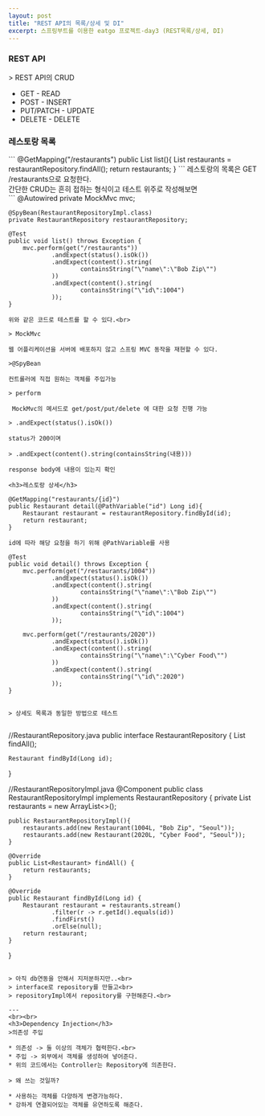 ```yaml
---
layout: post
title: "REST API의 목록/상세 및 DI"
excerpt: 스프링부트를 이용한 eatgo 프로젝트-day3 (REST목록/상세, DI)
---
```


<h3>REST API</h3>
> REST API의 CRUD

- GET - READ
- POST - INSERT
- PUT/PATCH - UPDATE
- DELETE - DELETE

<h3>레스토랑 목록</h3>
```
    @GetMapping("/restaurants")
    public List<Restaurant> list(){
        List<Restaurant> restaurants = restaurantRepository.findAll();
        return restaurants;
    }
```
레스토랑의 목록은 GET /restaurants으로 요청한다.<br>
간단한 CRUD는 흔히 접하는 형식이고 테스트 위주로 작성해보면<br>
```
    @Autowired
    private MockMvc mvc;

    @SpyBean(RestaurantRepositoryImpl.class)
    private RestaurantRepository restaurantRepository;

    @Test
    public void list() throws Exception {
        mvc.perform(get("/restaurants"))
                .andExpect(status().isOk())
                .andExpect(content().string(
                        containsString("\"name\":\"Bob Zip\"")
                ))
                .andExpect(content().string(
                        containsString("\"id\":1004")
                ));
    }
```
위와 같은 코드로 테스트를 할 수 있다.<br>

> MockMvc

웹 어플리케이션을 서버에 배포하지 않고 스프링 MVC 동작을 재현할 수 있다.
 
>@SpyBean

컨트롤러에 직접 원하는 객체를 주입가능

> perform

 MockMvc의 메서드로 get/post/put/delete 에 대한 요청 진행 가능 
 
> .andExpect(status().isOk())

status가 200이며

> .andExpect(content().string(containsString(내용)))

response body에 내용이 있는지 확인

<h3>레스토랑 상세</h3>
```
    @GetMapping("restaurants/{id}")
    public Restaurant detail(@PathVariable("id") Long id){
        Restaurant restaurant = restaurantRepository.findById(id);
        return restaurant;
    }
```
id에 따라 해당 요청을 하기 위해 @PathVariable를 사용

```
    @Test
    public void detail() throws Exception {
        mvc.perform(get("/restaurants/1004"))
                .andExpect(status().isOk())
                .andExpect(content().string(
                        containsString("\"name\":\"Bob Zip\"")
                ))
                .andExpect(content().string(
                        containsString("\"id\":1004")
                ));

        mvc.perform(get("/restaurants/2020"))
                .andExpect(status().isOk())
                .andExpect(content().string(
                        containsString("\"name\":\"Cyber Food\"")
                ))
                .andExpect(content().string(
                        containsString("\"id\":2020")
                ));
    }
```

> 상세도 목록과 동일한 방법으로 테스트


```
//RestaurantRepository.java 
public interface RestaurantRepository {
    List<Restaurant> findAll();

    Restaurant findById(Long id);
}

//RestaurantRepositoryImpl.java
@Component
public class RestaurantRepositoryImpl implements RestaurantRepository {
    private List<Restaurant> restaurants = new ArrayList<>();
    
    public RestaurantRepositoryImpl(){
        restaurants.add(new Restaurant(1004L, "Bob Zip", "Seoul"));
        restaurants.add(new Restaurant(2020L, "Cyber Food", "Seoul"));
    }

    @Override
    public List<Restaurant> findAll() {
        return restaurants;
    }

    @Override
    public Restaurant findById(Long id) {
        Restaurant restaurant = restaurants.stream()
                .filter(r -> r.getId().equals(id))
                .findFirst()
                .orElse(null);
        return restaurant;
    }
}
```

> 아직 db연동을 안해서 지저분하지만..<br> 
> interface로 repository를 만들고<br>
> repositoryImpl에서 repository를 구현해준다.<br>

---
<br><br>
<h3>Dependency Injection</h3>
>의존성 주입

* 의존성 -> 둘 이상의 객체가 협력한다.<br>
* 주입 -> 외부에서 객체를 생성하여 넣어준다.
* 위의 코드에서는 Controller는 Repository에 의존한다.

> 왜 쓰는 것일까?

* 사용하는 객체를 다양하게 변경가능하다.
* 강하게 연결되어있는 객체를 유연하도록 해준다.